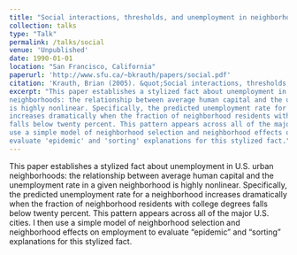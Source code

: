 ```yaml
---
title: "Social interactions, thresholds, and unemployment in neighborhoods"
collection: talks
type: "Talk"
permalink: /talks/social
venue: 'Unpublished'
date: 1990-01-01
location: "San Francisco, California"
paperurl: 'http://www.sfu.ca/~bkrauth/papers/social.pdf'
citation: 'Krauth, Brian (2005). &quot;Social interactions, thresholds, and unemployment in neighborhoods.&quot; <i>Working paper</i>.'
excerpt: "This paper establishes a stylized fact about unemployment in U.S. urban 
neighborhoods: the relationship between average human capital and the unemployment rate in a given neighborhood
is highly nonlinear. Specifically, the predicted unemployment rate for a neighborhood
increases dramatically when the fraction of neighborhood residents with college degrees
falls below twenty percent. This pattern appears across all of the major U.S. cities. I then
use a simple model of neighborhood selection and neighborhood effects on employment to
evaluate 'epidemic' and 'sorting' explanations for this stylized fact."
---
```


This paper establishes a stylized fact about unemployment in U.S. urban neighborhoods:
the relationship between average human capital and the unemployment rate in a given neighborhood
is highly nonlinear. Specifically, the predicted unemployment rate for a neighborhood
increases dramatically when the fraction of neighborhood residents with college degrees
falls below twenty percent. This pattern appears across all of the major U.S. cities. I then
use a simple model of neighborhood selection and neighborhood effects on employment to
evaluate “epidemic” and “sorting” explanations for this stylized fact.
